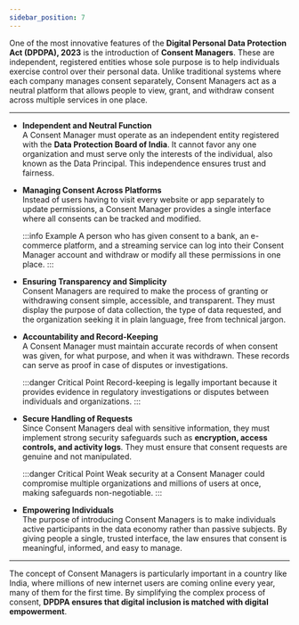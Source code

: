 ```yaml
---
sidebar_position: 7
---
```


One of the most innovative features of the **Digital Personal Data Protection Act (DPDPA), 2023** is the introduction of **Consent Managers**. These are independent, registered entities whose sole purpose is to help individuals exercise control over their personal data. Unlike traditional systems where each company manages consent separately, Consent Managers act as a neutral platform that allows people to view, grant, and withdraw consent across multiple services in one place.

---

- **Independent and Neutral Function**  
  A Consent Manager must operate as an independent entity registered with the **Data Protection Board of India**. It cannot favor any one organization and must serve only the interests of the individual, also known as the Data Principal. This independence ensures trust and fairness.

- **Managing Consent Across Platforms**  
  Instead of users having to visit every website or app separately to update permissions, a Consent Manager provides a single interface where all consents can be tracked and modified.  

  :::info Example
  A person who has given consent to a bank, an e-commerce platform, and a streaming service can log into their Consent Manager account and withdraw or modify all these permissions in one place.
  :::

- **Ensuring Transparency and Simplicity**  
  Consent Managers are required to make the process of granting or withdrawing consent simple, accessible, and transparent. They must display the purpose of data collection, the type of data requested, and the organization seeking it in plain language, free from technical jargon.

- **Accountability and Record-Keeping**  
  A Consent Manager must maintain accurate records of when consent was given, for what purpose, and when it was withdrawn. These records can serve as proof in case of disputes or investigations.  

  :::danger Critical Point
  Record-keeping is legally important because it provides evidence in regulatory investigations or disputes between individuals and organizations.
  :::

- **Secure Handling of Requests**  
  Since Consent Managers deal with sensitive information, they must implement strong security safeguards such as **encryption, access controls, and activity logs**. They must ensure that consent requests are genuine and not manipulated.  

  :::danger Critical Point
  Weak security at a Consent Manager could compromise multiple organizations and millions of users at once, making safeguards non-negotiable.
  :::

- **Empowering Individuals**  
  The purpose of introducing Consent Managers is to make individuals active participants in the data economy rather than passive subjects. By giving people a single, trusted interface, the law ensures that consent is meaningful, informed, and easy to manage.

---

The concept of Consent Managers is particularly important in a country like India, where millions of new internet users are coming online every year, many of them for the first time. By simplifying the complex process of consent, **DPDPA ensures that digital inclusion is matched with digital empowerment**.
